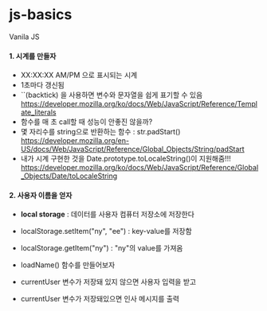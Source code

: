 # js-basics

Vanila JS

#### 1. 시계를 만들자

-   XX:XX:XX AM/PM 으로 표시되는 시계
-   1초마다 갱신됨
-   ``(backtick) 을 사용하면 변수와 문자열을 쉽게 표기할 수 있음
    https://developer.mozilla.org/ko/docs/Web/JavaScript/Reference/Template_literals
-   함수를 매 초 call할 때 성능이 안좋진 않을까?
-   몇 자리수를 string으로 반환하는 함수 : str.padStart()
    https://developer.mozilla.org/en-US/docs/Web/JavaScript/Reference/Global_Objects/String/padStart
-   내가 시계 구현한 것을 Date.prototype.toLocaleString()이 지원해줌!!!
    https://developer.mozilla.org/ko/docs/Web/JavaScript/Reference/Global_Objects/Date/toLocaleString

#### 2. 사용자 이름을 얻자

-   **local storage** : 데이터를 사용자 컴퓨터 저장소에 저장한다
-   localStorage.setItem("ny", "ee") : key-value를 저장함
-   localStorage.getItem("ny") : "ny"의 value를 가져옴

-   loadName() 함수를 만들어보자
-   currentUser 변수가 저장돼 있지 않으면 사용자 입력을 받고
-   currentUser 변수가 저장돼있으면 인사 메시지를 출력
